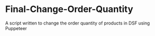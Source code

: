 # Final-Change-Order-Quantity
 A script written to change the order quantity of products in DSF using Puppeteer
